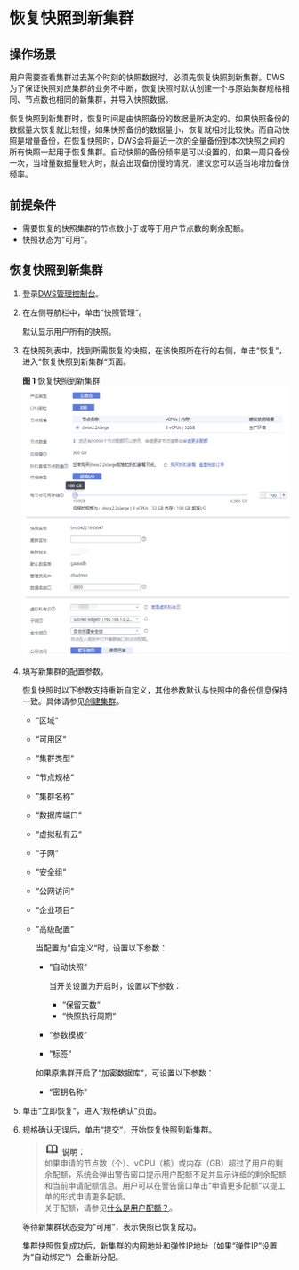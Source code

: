 # 恢复快照到新集群<a name="zh-cn_topic_0053720821"></a>

## 操作场景<a name="section5077928895949"></a>

用户需要查看集群过去某个时刻的快照数据时，必须先恢复快照到新集群。DWS为了保证快照对应集群的业务不中断，恢复快照时默认创建一个与原始集群规格相同、节点数也相同的新集群，并导入快照数据。

恢复快照到新集群时，恢复时间是由快照备份的数据量所决定的。如果快照备份的数据量大恢复就比较慢，如果快照备份的数据量小，恢复就相对比较快。而自动快照是增量备份，在恢复快照时，DWS会将最近一次的全量备份到本次快照之间的所有快照一起用于恢复集群。自动快照的备份频率是可以设置的，如果一周只备份一次，当增量数据量较大时，就会出现备份慢的情况，建议您可以适当地增加备份频率。

## 前提条件<a name="section6649278810248"></a>

-   需要恢复的快照集群的节点数小于或等于用户节点数的剩余配额。
-   快照状态为“可用“。

## 恢复快照到新集群<a name="section1075799010355"></a>

1.  登录[DWS管理控制台](https://console.huaweicloud.com/dws)。
2.  在左侧导航栏中，单击“快照管理“。

    默认显示用户所有的快照。

3.  在快照列表中，找到所需恢复的快照，在该快照所在行的右侧，单击“恢复“，进入“恢复快照到新集群“页面。

    **图 1**  恢复快照到新集群<a name="fig1030192364610"></a>  
    ![](figures/恢复快照到新集群.png "恢复快照到新集群")

4.  填写新集群的配置参数。

    恢复快照时以下参数支持重新自定义，其他参数默认与快照中的备份信息保持一致。具体请参见[创建集群](创建集群.md)。

    -   “区域“
    -   “可用区“
    -   “集群类型“
    -   “节点规格“
    -   “集群名称“
    -   “数据库端口“
    -   “虚拟私有云“
    -   “子网“
    -   “安全组“
    -   “公网访问“
    -   “企业项目“
    -   “高级配置“

        当配置为“自定义“时，设置以下参数：

        -   “自动快照“

            当开关设置为开启时，设置以下参数：

            -   “保留天数“
            -   “快照执行周期“

        -   “参数模板“
        -   “标签“

        如果原集群开启了“加密数据库“，可设置以下参数：

        -   “密钥名称“

5.  单击“立即恢复“，进入“规格确认“页面。
6.  规格确认无误后，单击“提交“，开始恢复快照到新集群。

    >![](public_sys-resources/icon-note.gif) **说明：**   
    >如果申请的节点数（个）、vCPU（核）或内存（GB）超过了用户的剩余配额，系统会弹出警告窗口提示用户配额不足并显示详细的剩余配额和当前申请配额信息。用户可以在警告窗口单击“申请更多配额“以提工单的形式申请更多配额。  
    >关于配额，请参见[什么是用户配额？](https://support.huaweicloud.com/dws_faq/dws_03_0034.html)。  

    等待新集群状态变为“可用“，表示快照已恢复成功。

    集群快照恢复成功后，新集群的内网地址和弹性IP地址（如果“弹性IP“设置为“自动绑定“）会重新分配。


